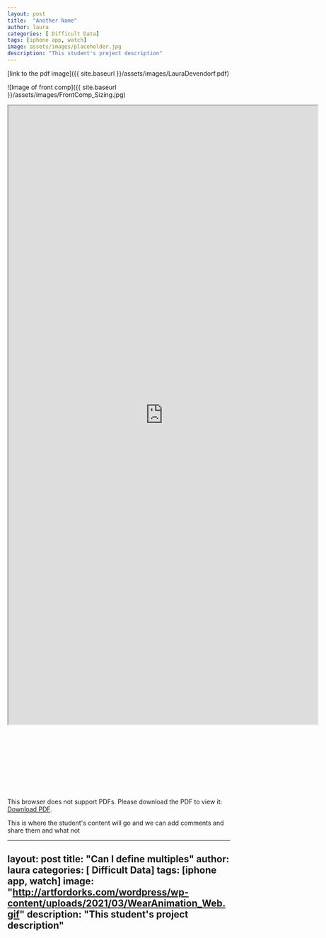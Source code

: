```yaml
---
layout: post
title:  "Another Name"
author: laura
categories: [ Difficult Data]
tags: [iphone app, watch]
image: assets/images/placeholder.jpg
description: "This student's project description"
---
```



[link to the pdf image]({{ site.baseurl }}/assets/images/LauraDevendorf.pdf)




![Image of front comp]({{ site.baseurl }}/assets/images/FrontComp_Sizing.jpg)


<iframe src="http://artfordorks.com/" width="700px" height="1400px" title="embedding from site"></iframe>



<object data="https://hammer.ucla.edu/sites/default/files/migrated-assets/media/Digital_archives/Corita_Kent/Essays/susan-dackerman_corita-kent-and-the-language-of-pop.pdf" type="application/pdf" width="700px" height="1400px">
    <embed src="https://hammer.ucla.edu/sites/default/files/migrated-assets/media/Digital_archives/Corita_Kent/Essays/susan-dackerman_corita-kent-and-the-language-of-pop.pdf">
        <p>This browser does not support PDFs. Please download the PDF to view it: <a href="https://hammer.ucla.edu/sites/default/files/migrated-assets/media/Digital_archives/Corita_Kent/Essays/susan-dackerman_corita-kent-and-the-language-of-pop.pdf">Download PDF</a>.</p>
    </embed>
</object>


This is where the student's content will go and we can add comments and share them and what not


---
layout: post
title:  "Can I define multiples"
author: laura
categories: [ Difficult Data]
tags: [iphone app, watch]
image: "http://artfordorks.com/wordpress/wp-content/uploads/2021/03/WearAnimation_Web.gif"
description: "This student's project description"
---
